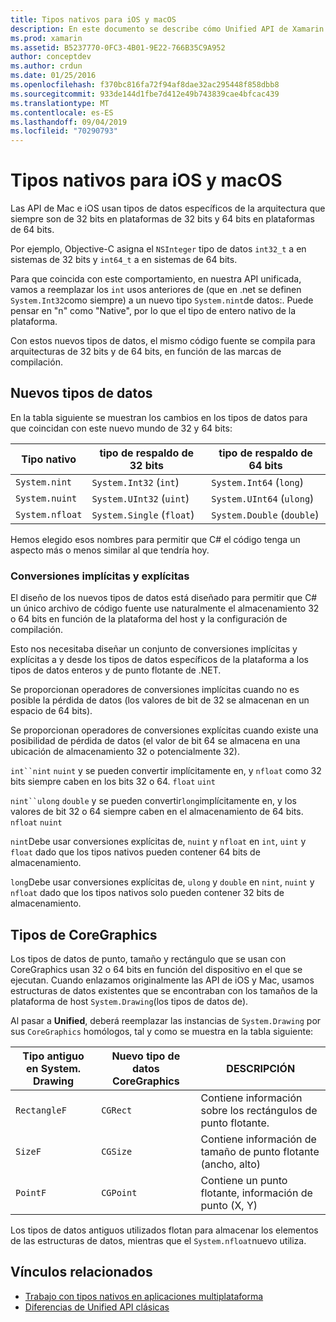 ```yaml
---
title: Tipos nativos para iOS y macOS
description: En este documento se describe cómo Unified API de Xamarin asigna tipos .NET a tipos nativos de 32 bits y 64 bits, según sea necesario en función de la arquitectura de destino de la compilación.
ms.prod: xamarin
ms.assetid: B5237770-0FC3-4B01-9E22-766B35C9A952
author: conceptdev
ms.author: crdun
ms.date: 01/25/2016
ms.openlocfilehash: f370bc816fa72f94af8dae32ac295448f858dbb8
ms.sourcegitcommit: 933de144d1fbe7d412e49b743839cae4bfcac439
ms.translationtype: MT
ms.contentlocale: es-ES
ms.lasthandoff: 09/04/2019
ms.locfileid: "70290793"
---
```

# <a name="native-types-for-ios-and-macos"></a>Tipos nativos para iOS y macOS

Las API de Mac e iOS usan tipos de datos específicos de la arquitectura que siempre son de 32 bits en plataformas de 32 bits y 64 bits en plataformas de 64 bits.

Por ejemplo, Objective-C asigna el `NSInteger` tipo de datos `int32_t` a en sistemas de 32 bits y `int64_t` a en sistemas de 64 bits.

Para que coincida con este comportamiento, en nuestra API unificada, vamos a reemplazar los `int` usos anteriores de (que en .net se definen `System.Int32`como siempre) a un nuevo tipo `System.nint`de datos:. Puede pensar en "n" como "Native", por lo que el tipo de entero nativo de la plataforma.

Con estos nuevos tipos de datos, el mismo código fuente se compila para arquitecturas de 32 bits y de 64 bits, en función de las marcas de compilación.

## <a name="new-data-types"></a>Nuevos tipos de datos

En la tabla siguiente se muestran los cambios en los tipos de datos para que coincidan con este nuevo mundo de 32 y 64 bits:

|Tipo nativo|tipo de respaldo de 32 bits|tipo de respaldo de 64 bits|
|--- |--- |--- |
|`System.nint`|`System.Int32` (`int`)|`System.Int64` (`long`)|
|`System.nuint`|`System.UInt32` (`uint`)|`System.UInt64` (`ulong`)|
|`System.nfloat`|`System.Single` (`float`)|`System.Double` (`double`)|

Hemos elegido esos nombres para permitir que C# el código tenga un aspecto más o menos similar al que tendría hoy.

### <a name="implicit-and-explicit-conversions"></a>Conversiones implícitas y explícitas

El diseño de los nuevos tipos de datos está diseñado para permitir que C# un único archivo de código fuente use naturalmente el almacenamiento 32 o 64 bits en función de la plataforma del host y la configuración de compilación.

Esto nos necesitaba diseñar un conjunto de conversiones implícitas y explícitas a y desde los tipos de datos específicos de la plataforma a los tipos de datos enteros y de punto flotante de .NET.

Se proporcionan operadores de conversiones implícitas cuando no es posible la pérdida de datos (los valores de bit de 32 se almacenan en un espacio de 64 bits).

Se proporcionan operadores de conversiones explícitas cuando existe una posibilidad de pérdida de datos (el valor de bit 64 se almacena en una ubicación de almacenamiento 32 o potencialmente 32).

`int``nint` `nuint` y se pueden convertir implícitamente en, y `nfloat` como 32 bits siempre caben en los bits 32 o 64. `float` `uint`

`nint``ulong` `double` y se pueden convertir`long`implícitamente en, y los valores de bit 32 o 64 siempre caben en el almacenamiento de 64 bits. `nfloat` `nuint`

`nint`Debe usar conversiones explícitas de, `nuint` y `nfloat` en `int`, `uint` y `float` dado que los tipos nativos pueden contener 64 bits de almacenamiento.

`long`Debe usar conversiones explícitas de, `ulong` y `double` en `nint`, `nuint` y `nfloat` dado que los tipos nativos solo pueden contener 32 bits de almacenamiento.

## <a name="coregraphics-types"></a>Tipos de CoreGraphics

Los tipos de datos de punto, tamaño y rectángulo que se usan con CoreGraphics usan 32 o 64 bits en función del dispositivo en el que se ejecutan.  Cuando enlazamos originalmente las API de iOS y Mac, usamos estructuras de datos existentes que se encontraban con los tamaños de la plataforma de host `System.Drawing`(los tipos de datos de).

Al pasar a **Unified**, deberá reemplazar las instancias de `System.Drawing` por sus `CoreGraphics` homólogos, tal y como se muestra en la tabla siguiente:

|Tipo antiguo en System. Drawing|Nuevo tipo de datos CoreGraphics|DESCRIPCIÓN|
|--- |--- |--- |
|`RectangleF`|`CGRect`|Contiene información sobre los rectángulos de punto flotante.|
|`SizeF`|`CGSize`|Contiene información de tamaño de punto flotante (ancho, alto)|
|`PointF`|`CGPoint`|Contiene un punto flotante, información de punto (X, Y)|

Los tipos de datos antiguos utilizados flotan para almacenar los elementos de las estructuras de datos, mientras que el `System.nfloat`nuevo utiliza.

## <a name="related-links"></a>Vínculos relacionados

- [Trabajo con tipos nativos en aplicaciones multiplataforma](~/cross-platform/macios/native-types-cross-platform.md)
- [Diferencias de Unified API clásicas](https://github.com/xamarin/release-notes-archive/blob/master/release-notes/ios/api_changes/classic-vs-unified-8.6.0/index.md)
